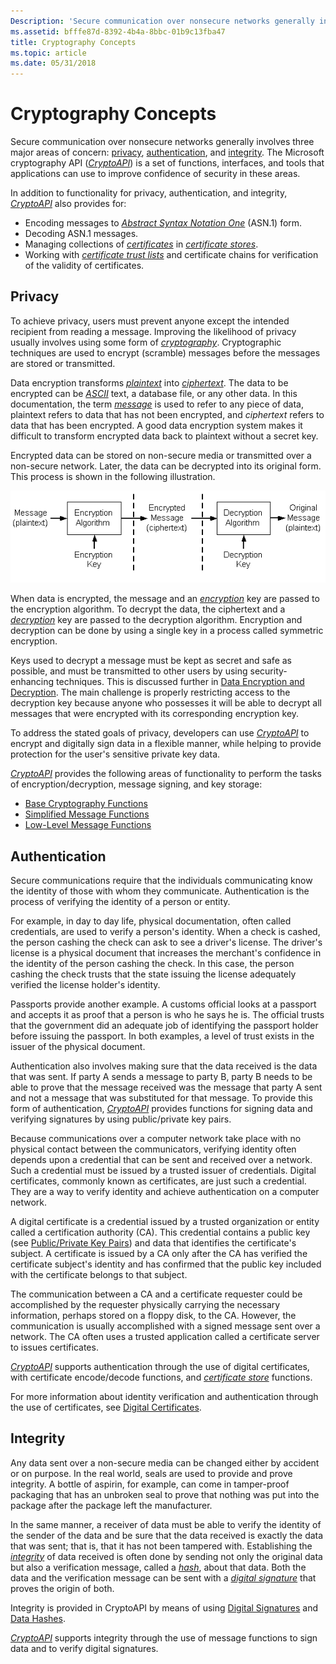 ```yaml
---
Description: 'Secure communication over nonsecure networks generally involves three major areas of concern: privacy, authentication, and integrity.'
ms.assetid: bfffe87d-8392-4b4a-8bbc-01b9c13fba47
title: Cryptography Concepts
ms.topic: article
ms.date: 05/31/2018
---
```


# Cryptography Concepts

Secure communication over nonsecure networks generally involves three major areas of concern: [privacy](#privacy), [authentication](#authentication), and [integrity](#integrity). The Microsoft cryptography API ([*CryptoAPI*](https://msdn.microsoft.com/en-us/library/ms721572(v=VS.85).aspx)) is a set of functions, interfaces, and tools that applications can use to improve confidence of security in these areas.

In addition to functionality for privacy, authentication, and integrity, [*CryptoAPI*](https://msdn.microsoft.com/en-us/library/ms721572(v=VS.85).aspx) also provides for:

-   Encoding messages to [*Abstract Syntax Notation One*](https://msdn.microsoft.com/en-us/library/ms721532(v=VS.85).aspx) (ASN.1) form.
-   Decoding ASN.1 messages.
-   Managing collections of [*certificates*](https://msdn.microsoft.com/en-us/library/ms721572(v=VS.85).aspx) in [*certificate stores*](https://msdn.microsoft.com/en-us/library/ms721572(v=VS.85).aspx).
-   Working with [*certificate trust lists*](https://msdn.microsoft.com/en-us/library/ms721572(v=VS.85).aspx) and certificate chains for verification of the validity of certificates.

## Privacy

To achieve privacy, users must prevent anyone except the intended recipient from reading a message. Improving the likelihood of privacy usually involves using some form of [*cryptography*](https://msdn.microsoft.com/en-us/library/ms721572(v=VS.85).aspx). Cryptographic techniques are used to encrypt (scramble) messages before the messages are stored or transmitted.

Data encryption transforms [*plaintext*](https://msdn.microsoft.com/en-us/library/ms721603(v=VS.85).aspx) into [*ciphertext*](https://msdn.microsoft.com/en-us/library/ms721572(v=VS.85).aspx). The data to be encrypted can be [*ASCII*](https://msdn.microsoft.com/en-us/library/ms721532(v=VS.85).aspx) text, a database file, or any other data. In this documentation, the term [*message*](https://msdn.microsoft.com/en-us/library/ms721594(v=VS.85).aspx) is used to refer to any piece of data, plaintext refers to data that has not been encrypted, and *ciphertext* refers to data that has been encrypted. A good data encryption system makes it difficult to transform encrypted data back to plaintext without a secret key.

Encrypted data can be stored on non-secure media or transmitted over a non-secure network. Later, the data can be decrypted into its original form. This process is shown in the following illustration.

![helping retain privacy throughout encryption and decryption](images/capi01.png)

When data is encrypted, the message and an [*encryption*](https://msdn.microsoft.com/en-us/library/ms721575(v=VS.85).aspx) key are passed to the encryption algorithm. To decrypt the data, the ciphertext and a [*decryption*](https://msdn.microsoft.com/en-us/library/ms721573(v=VS.85).aspx) key are passed to the decryption algorithm. Encryption and decryption can be done by using a single key in a process called symmetric encryption.

Keys used to decrypt a message must be kept as secret and safe as possible, and must be transmitted to other users by using security-enhancing techniques. This is discussed further in [Data Encryption and Decryption](data-encryption-and-decryption.md). The main challenge is properly restricting access to the decryption key because anyone who possesses it will be able to decrypt all messages that were encrypted with its corresponding encryption key.

To address the stated goals of privacy, developers can use [*CryptoAPI*](https://msdn.microsoft.com/en-us/library/ms721572(v=VS.85).aspx) to encrypt and digitally sign data in a flexible manner, while helping to provide protection for the user's sensitive private key data.

[*CryptoAPI*](https://msdn.microsoft.com/en-us/library/ms721572(v=VS.85).aspx) provides the following areas of functionality to perform the tasks of encryption/decryption, message signing, and key storage:

-   [Base Cryptography Functions](cryptography-functions.md)
-   [Simplified Message Functions](cryptography-functions.md)
-   [Low-Level Message Functions](cryptography-functions.md)

## Authentication

Secure communications require that the individuals communicating know the identity of those with whom they communicate. Authentication is the process of verifying the identity of a person or entity.

For example, in day to day life, physical documentation, often called credentials, are used to verify a person's identity. When a check is cashed, the person cashing the check can ask to see a driver's license. The driver's license is a physical document that increases the merchant's confidence in the identity of the person cashing the check. In this case, the person cashing the check trusts that the state issuing the license adequately verified the license holder's identity.

Passports provide another example. A customs official looks at a passport and accepts it as proof that a person is who he says he is. The official trusts that the government did an adequate job of identifying the passport holder before issuing the passport. In both examples, a level of trust exists in the issuer of the physical document.

Authentication also involves making sure that the data received is the data that was sent. If party A sends a message to party B, party B needs to be able to prove that the message received was the message that party A sent and not a message that was substituted for that message. To provide this form of authentication, [*CryptoAPI*](https://msdn.microsoft.com/en-us/library/ms721572(v=VS.85).aspx) provides functions for signing data and verifying signatures by using public/private key pairs.

Because communications over a computer network take place with no physical contact between the communicators, verifying identity often depends upon a credential that can be sent and received over a network. Such a credential must be issued by a trusted issuer of credentials. Digital certificates, commonly known as certificates, are just such a credential. They are a way to verify identity and achieve authentication on a computer network.

A digital certificate is a credential issued by a trusted organization or entity called a certification authority (CA). This credential contains a public key (see [Public/Private Key Pairs](public-private-key-pairs.md)) and data that identifies the certificate's subject. A certificate is issued by a CA only after the CA has verified the certificate subject's identity and has confirmed that the public key included with the certificate belongs to that subject.

The communication between a CA and a certificate requester could be accomplished by the requester physically carrying the necessary information, perhaps stored on a floppy disk, to the CA. However, the communication is usually accomplished with a signed message sent over a network. The CA often uses a trusted application called a certificate server to issues certificates.

[*CryptoAPI*](https://msdn.microsoft.com/en-us/library/ms721572(v=VS.85).aspx) supports authentication through the use of digital certificates, with certificate encode/decode functions, and [*certificate store*](https://msdn.microsoft.com/en-us/library/ms721572(v=VS.85).aspx) functions.

For more information about identity verification and authentication through the use of certificates, see [Digital Certificates](digital-certificates.md).

## Integrity

Any data sent over a non-secure media can be changed either by accident or on purpose. In the real world, seals are used to provide and prove integrity. A bottle of aspirin, for example, can come in tamper-proof packaging that has an unbroken seal to prove that nothing was put into the package after the package left the manufacturer.

In the same manner, a receiver of data must be able to verify the identity of the sender of the data and be sure that the data received is exactly the data that was sent; that is, that it has not been tampered with. Establishing the [*integrity*](https://msdn.microsoft.com/en-us/library/ms721588(v=VS.85).aspx) of data received is often done by sending not only the original data but also a verification message, called a [*hash*](https://msdn.microsoft.com/en-us/library/ms721586(v=VS.85).aspx), about that data. Both the data and the verification message can be sent with a [*digital signature*](https://msdn.microsoft.com/en-us/library/ms721573(v=VS.85).aspx) that proves the origin of both.

Integrity is provided in CryptoAPI by means of using [Digital Signatures](digital-signatures.md) and [Data Hashes](data-hashes.md).

[*CryptoAPI*](https://msdn.microsoft.com/en-us/library/ms721572(v=VS.85).aspx) supports integrity through the use of message functions to sign data and to verify digital signatures.

 

 



